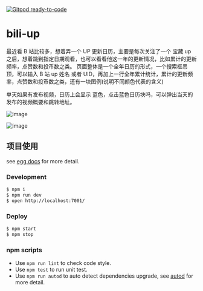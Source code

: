 [![Gitpod ready-to-code](https://img.shields.io/badge/Gitpod-ready--to--code-blue?logo=gitpod)](https://gitpod.io/#https://github.com/mowatermelon/all-year-calendar)

# bili-up

最近看 B 站比较多，想着弄一个 UP 更新日历，主要是每次关注了一个 宝藏 up 之后，想着跳到指定日期观看，也可以看看他这一年的更新情况，比如累计的更新频率，点赞数和投币数之类。
页面整体是一个全年日历的形式，一个搜索框吊顶，可以输入 B 站 up 姓名 或者 UID，再加上一行全年累计统计，累计的更新频率，点赞数和投币数之类，还有一块图例(说明不同颜色代表的含义)

单天如果有发布视频，日历上会显示 蓝色，点击蓝色日历块吗，可以弹出当天的发布的视频概要和跳转地址。

![image](https://user-images.githubusercontent.com/18508817/108474402-49ad8180-72ca-11eb-89a7-8050514f227f.png)

![image](https://user-images.githubusercontent.com/18508817/108489388-79658500-72dc-11eb-8c6f-347ea05ca680.png)

## 项目使用

see [egg docs][egg] for more detail.

### Development

```bash
$ npm i
$ npm run dev
$ open http://localhost:7001/
```

### Deploy

```bash
$ npm start
$ npm stop
```

### npm scripts

- Use `npm run lint` to check code style.
- Use `npm test` to run unit test.
- Use `npm run autod` to auto detect dependencies upgrade, see [autod](https://www.npmjs.com/package/autod) for more detail.


[egg]: https://eggjs.org